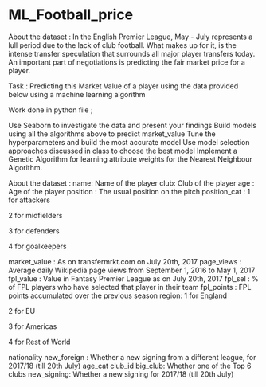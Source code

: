 # ML_Football_price
About the dataset : In the English Premier League, May - July represents a lull period due to the lack of club football. 
What makes up for it, is the intense transfer speculation that surrounds all major player transfers today. 
An important part of negotiations is predicting the fair market price for a player. 

Task  : Predicting this Market Value of a player using the data provided below using a machine learning algorithm

Work done in python file ; 

Use Seaborn to investigate the data and present your findings 
Build models using all the algorithms above to predict market_value
Tune the hyperparameters and build the most accurate model 
Use model selection approaches discussed in class to choose the best model
Implement a Genetic Algorithm for learning attribute weights for the Nearest Neighbour Algorithm.

About the dataset : name: Name of the player
club: Club of the player
age : Age of the player
position : The usual position on the pitch
position_cat :
1 for attackers

2 for midfielders

3 for defenders

4 for goalkeepers

market_value : As on transfermrkt.com on July 20th, 2017
page_views : Average daily Wikipedia page views from September 1, 2016 to May 1, 2017
fpl_value : Value in Fantasy Premier League as on July 20th, 2017
fpl_sel : % of FPL players who have selected that player in their team
fpl_points : FPL points accumulated over the previous season
region:
1 for England

2 for EU

3 for Americas

4 for Rest of World

nationality
new_foreign : Whether a new signing from a different league, for 2017/18 (till 20th July)
age_cat
club_id
big_club: Whether one of the Top 6 clubs
new_signing: Whether a new signing for 2017/18 (till 20th July)

